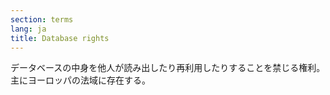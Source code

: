 ```yaml
---
section: terms
lang: ja
title: Database rights
---
```


データベースの中身を他人が読み出したり再利用したりすることを禁じる権利。主にヨーロッパの法域に存在する。
